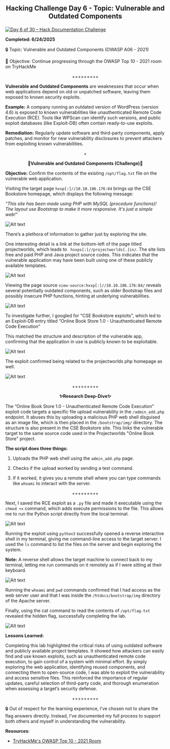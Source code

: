 **<p align="center">Hacking Challenge Day 6 - Topic: Vulnerable and Outdated Components</p>**
---
[![Day 6 of 30 – Hack Documentation Challenge](https://img.shields.io/badge/Day%206%20of%2030-Hack%20Documentation%20Challenge-crimson?style=for-the-badge&logo=tryhackme)](https://tryhackme.com)

**Completed: 6/24/2025**

🔒 Topic: Vulnerable and Outdated Components (OWASP A06 - 2021)

🎯 Objective: Continue progressing through the OWASP Top 10 - 2021 room on TryHackMe

<p align="center">+++++++++</p>

**Vulnerable and Outdated Components** are weaknesses that occur when web applications depend on old or unpatched software, leaving them exposed to known security exploits.

**Example:** A company running an outdated version of WordPress (version 4.6) is exposed to known vulnerabilities like unauthenticated Remote Code Execution (RCE). Tools like WPScan can identify such versions, and public exploit databases (like Exploit-DB) often contain ready-to-use exploits.

**Remediation:** Regularly update software and third-party components, apply patches, and monitor for new vulnerability disclosures to prevent attackers from exploiting known vulnerabilities.

<p align="center">+</p>

**<p align="center">📍Vulnerable and Outdated Components (Challenge)📍</p>**

**Objective:** Confirm the contents of the existing `/opt/flag.txt` file on the vulnerable web application.

Visiting the target page `hxxp[:]//10.10.186.176:84` brings up the CSE Bookstore homepage, which displays the following message:

*“This site has been made using PHP with MySQL (procedure functions)!
The layout use Bootstrap to make it more responsive. It's just a simple web!”*

![Alt text](1)

There’s a plethora of information to gather just by exploring the site.

One interesting detail is a link at the bottom-left of the page titled projectworlds, which leads to ` hxxps[:]//projectworlds[.]in/`. The site lists free and paid PHP and Java project source codes. This indicates that the vulnerable application may have been built using one of these publicly available templates.

![Alt text](2)

Viewing the page source `view-source:hxxp[:]//10.10.186.176:84/` reveals several potentially outdated components, such as older Bootstrap files and possibly insecure PHP functions, hinting at underlying vulnerabilities.

![Alt text](3)

To investigate further, I googled for "CSE Bookstore exploits", which led to an Exploit-DB entry titled “Online Book Store 1.0 - Unauthenticated Remote Code Execution”

This matched the structure and description of the vulnerable app, confirming that the application in use is publicly known to be exploitable.

![Alt text](4)

The exploit confirmed being related to the projectworlds php homepage as well.

![Alt text](5)

<p align="center">+++++++++</p>

**<p align="center">✨Research Deep-Dive✨</p>**

The “Online Book Store 1.0 - Unauthenticated Remote Code Execution” exploit code targets a specific file upload vulnerability in the `/admin_add.php` endpoint. It abuses this by uploading a malicious PHP web shell disguised as an image file, which is then placed in the `/bootstrap/img/` directory. The structure is also present in the CSE Bookstore site. This links the vulnerable target to the same source code used in the Projectworlds "Online Book Store" project.

**The script does three things:**

1) Uploads the PHP web shell using the `admin_add.php` page.

2) Checks if the upload worked by sending a test command.

3) If it worked, it gives you a remote shell where you can type commands like `whoami` to interact with the server.

<p align="center">+++++++++</p>

Next, I saved the RCE exploit as a `.py` file and made it executable using the `chmod +x` command, which adds execute permissions to the file. This allows me to run the Python script directly from the local terminal.

![Alt text](6)

Running the exploit using `python3` successfully opened a reverse interactive shell in my terminal, giving me command-line access to the target server. I used the `ls` command to list the files on the server and begin exploring the system.

**Note:** A reverse shell allows the target machine to connect back to my terminal, letting me run commands on it remotely as if I were sitting at their keyboard.

![Alt text](7)

Running the `whoami` and `pwd` commands confirmed that I had access as the web server user and that I was inside the `/htdocs/bootstrap/img` directory of the Apache server.

Finally, using the cat command to read the contents of `/opt/flag.txt` revealed the hidden flag, successfully completing the lab.

![Alt text](8)

**Lessons Learned:**

Completing this lab highlighted the critical risks of using outdated software and publicly available project templates. It showed how attackers can easily find and use known exploits, such as unauthenticated remote code execution, to gain control of a system with minimal effort. By simply exploring the web application, identifying reused components, and connecting them to open-source code, I was able to exploit the vulnerability and access sensitive files. This reinforced the importance of regular updates, careful selection of third-party code, and thorough enumeration when assessing a target’s security defense.

<p align="center">+++++++++</p>

🔒 Out of respect for the learning experience, I’ve chosen not to share the flag answers
directly. Instead, I’ve documented my full process to support both others and myself in
understanding the vulnerability.

**Resources**:
- [TryHackMe's OWASP Top 10 - 2021 Room](https://tryhackme.com/room/owasptop102021)
